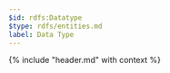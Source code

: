 ```yaml
---
$id: rdfs:Datatype
$type: rdfs/entities.md
label: Data Type
---
```


{% include "header.md" with context %}
